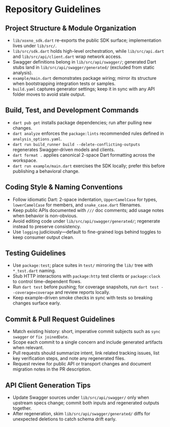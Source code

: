 # Repository Guidelines

## Project Structure & Module Organization
- `lib/xoxno_sdk.dart` re-exports the public SDK surface; implementation lives under `lib/src/`.
- `lib/src/sdk.dart` holds high-level orchestration, while `lib/src/api.dart` and `lib/src/api/client.dart` wrap network access.
- Swagger definitions belong in `lib/src/api/swagger/`; generated Dart stubs land in `lib/src/api/swagger/generated/` (excluded from static analysis).
- `example/main.dart` demonstrates package wiring; mirror its structure when bootstrapping integration tests or samples.
- `build.yaml` captures generator settings; keep it in sync with any API folder moves to avoid stale output.

## Build, Test, and Development Commands
- `dart pub get` installs package dependencies; run after pulling new changes.
- `dart analyze` enforces the `package:lints` recommended rules defined in `analysis_options.yaml`.
- `dart run build_runner build --delete-conflicting-outputs` regenerates Swagger-driven models and clients.
- `dart format .` applies canonical 2-space Dart formatting across the workspace.
- `dart run example/main.dart` exercises the SDK locally; prefer this before publishing a behavioral change.

## Coding Style & Naming Conventions
- Follow idiomatic Dart: 2-space indentation, `UpperCamelCase` for types, `lowerCamelCase` for members, and `snake_case.dart` filenames.
- Keep public APIs documented with `///` doc comments; add usage notes when behavior is non-obvious.
- Avoid editing code under `lib/src/api/swagger/generated/`; regenerate instead to preserve consistency.
- Use `logging` judiciously—default to fine-grained logs behind toggles to keep consumer output clean.

## Testing Guidelines
- Use `package:test`; place suites in `test/` mirroring the `lib/` tree with `*_test.dart` naming.
- Stub HTTP interactions with `package:http` test clients or `package:clock` to control time-dependent flows.
- Run `dart test` before pushing; for coverage snapshots, run `dart test --coverage=coverage` and review reports locally.
- Keep example-driven smoke checks in sync with tests so breaking changes surface early.

## Commit & Pull Request Guidelines
- Match existing history: short, imperative commit subjects such as `sync swagger` or `fix joinedDate`.
- Scope each commit to a single concern and include generated artifacts when relevant.
- Pull requests should summarize intent, link related tracking issues, list key verification steps, and note any regenerated files.
- Request review for public API or transport changes and document migration notes in the PR description.

## API Client Generation Tips
- Update Swagger sources under `lib/src/api/swagger/` only when upstream specs change; commit both inputs and regenerated outputs together.
- After regeneration, skim `lib/src/api/swagger/generated/` diffs for unexpected deletions to catch schema drift early.
